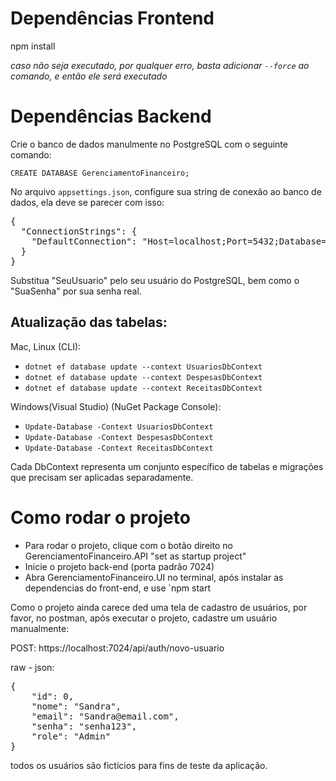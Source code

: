 # Dependências Frontend

npm install

_caso não seja executado, por qualquer erro, basta adicionar `--force` ao comando, e então ele será executado_

# Dependências Backend

Crie o banco de dados manulmente no PostgreSQL com o seguinte comando:

`CREATE DATABASE GerenciamentoFinanceiro;`

No arquivo `appsettings.json`, configure sua string de conexão ao banco de dados, ela deve se parecer com isso:

<pre>{
  "ConnectionStrings": {
    "DefaultConnection": "Host=localhost;Port=5432;Database=GerenciamentoFinanceiro;Username=SeuUsuario;Password=SuaSenha"
  }
} </pre>

Substitua "SeuUsuario" pelo seu usuário do PostgreSQL, bem como o "SuaSenha" por sua senha real.

<h2>Atualização das tabelas:</h2>

Mac, Linux (CLI):

- `dotnet ef database update --context UsuariosDbContext`
-  `dotnet ef database update --context DespesasDbContext`
- `dotnet ef database update --context ReceitasDbContext`

Windows(Visual Studio) (NuGet Package Console):

- `Update-Database -Context UsuariosDbContext`
- `Update-Database -Context DespesasDbContext`
- `Update-Database -Context ReceitasDbContext`
  
Cada DbContext representa um conjunto específico de tabelas e migrações que precisam ser aplicadas separadamente.


# Como rodar o projeto

- Para rodar o projeto, clique com o botão direito no GerenciamentoFinanceiro.API "set as startup project"
- Inicie o projeto back-end (porta padrão 7024)
- Abra GerenciamentoFinanceiro.UI no terminal, após instalar as dependencias do front-end, e use `npm start

Como o projeto ainda carece ded uma tela de cadastro de usuários, por favor, no postman, após executar o projeto, cadastre um usuário manualmente:

POST: https://localhost:7024/api/auth/novo-usuario

raw - json:
<pre>{
    "id": 0,
    "nome": "Sandra",
    "email": "Sandra@email.com",
    "senha": "senha123",
    "role": "Admin"
}</pre>

todos os usuários são fictícios para fins de teste da aplicação.
  


